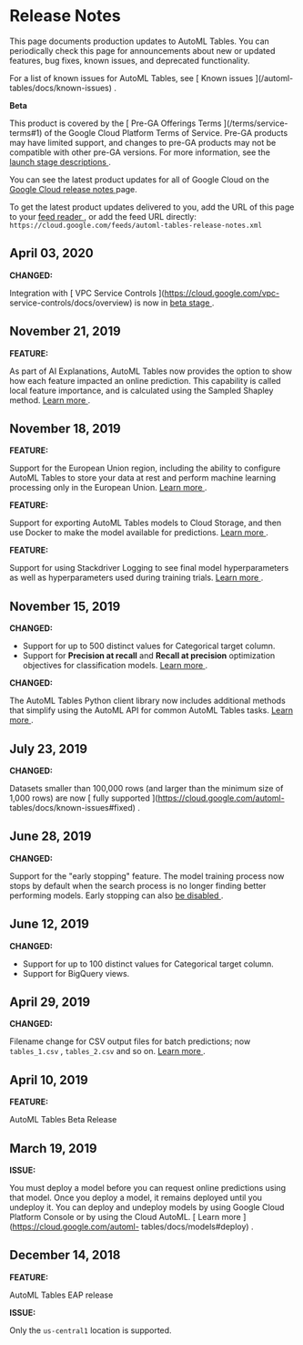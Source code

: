 #  Release Notes

This page documents production updates to AutoML Tables. You can periodically
check this page for announcements about new or updated features, bug fixes,
known issues, and deprecated functionality.

For a list of known issues for AutoML Tables, see [ Known issues ](/automl-
tables/docs/known-issues) .

**Beta**

This product is covered by the [ Pre-GA Offerings Terms ](/terms/service-
terms#1) of the Google Cloud Platform Terms of Service. Pre-GA products may
have limited support, and changes to pre-GA products may not be compatible
with other pre-GA versions. For more information, see the [ launch stage
descriptions ](/products#product-launch-stages) .

You can see the latest product updates for all of Google Cloud on the [ Google
Cloud release notes ](/release-notes) page.

To get the latest product updates delivered to you, add the URL of this page
to your [ feed reader
](https://wikipedia.org/wiki/Comparison_of_feed_aggregators) , or add the feed
URL directly: ` https://cloud.google.com/feeds/automl-tables-release-notes.xml
`

##  April 03, 2020

**CHANGED:**

Integration with [ VPC Service Controls ](https://cloud.google.com/vpc-
service-controls/docs/overview) is now in [ beta stage
](https://cloud.google.com/products/#product-launch-stages) .

##  November 21, 2019

**FEATURE:**

As part of AI Explanations, AutoML Tables now provides the option to show how
each feature impacted an online prediction. This capability is called local
feature importance, and is calculated using the Sampled Shapley method. [
Learn more ](https://cloud.google.com/automl-tables/docs/features#local) .

##  November 18, 2019

**FEATURE:**

Support for the European Union region, including the ability to configure
AutoML Tables to store your data at rest and perform machine learning
processing only in the European Union. [ Learn more
](https://cloud.google.com/automl-tables/docs/locations) .

**FEATURE:**

Support for exporting AutoML Tables models to Cloud Storage, and then use
Docker to make the model available for predictions. [ Learn more
](https://cloud.google.com/automl-tables/docs/model-export) .

**FEATURE:**

Support for using Stackdriver Logging to see final model hyperparameters as
well as hyperparameters used during training trials. [ Learn more
](https://cloud.google.com/automl-tables/docs/logging) .

##  November 15, 2019

**CHANGED:**

  * Support for up to 500 distinct values for Categorical target column. 
  * Support for **Precision at recall** and **Recall at precision** optimization objectives for classification models. [ Learn more ](https://cloud.google.com/automl-tables/docs/train#opt-obj) . 

**CHANGED:**

The AutoML Tables Python client library now includes additional methods that
simplify using the AutoML API for common AutoML Tables tasks. [ Learn more
](https://cloud.google.com/automl-tables/docs/client-libraries) .

##  July 23, 2019

**CHANGED:**

Datasets smaller than 100,000 rows (and larger than the minimum size of 1,000
rows) are now [ fully supported ](https://cloud.google.com/automl-
tables/docs/known-issues#fixed) .

##  June 28, 2019

**CHANGED:**

Support for the "early stopping" feature. The model training process now stops
by default when the search process is no longer finding better performing
models. Early stopping can also [ be disabled
](https://cloud.google.com/automl-tables/docs/train) .

##  June 12, 2019

**CHANGED:**

  * Support for up to 100 distinct values for Categorical target column. 
  * Support for BigQuery views. 

##  April 29, 2019

**CHANGED:**

Filename change for CSV output files for batch predictions; now ` tables_1.csv
` , ` tables_2.csv ` and so on. [ Learn more
](https://cloud.google.com/automl-tables/docs/predict-batch#csv-results) .

##  April 10, 2019

**FEATURE:**

AutoML Tables Beta Release

##  March 19, 2019

**ISSUE:**

You must deploy a model before you can request online predictions using that
model. Once you deploy a model, it remains deployed until you undeploy it. You
can deploy and undeploy models by using Google Cloud Platform Console or by
using the Cloud AutoML. [ Learn more ](https://cloud.google.com/automl-
tables/docs/models#deploy) .

##  December 14, 2018

**FEATURE:**

AutoML Tables EAP release

**ISSUE:**

Only the ` us-central1 ` location is supported.

